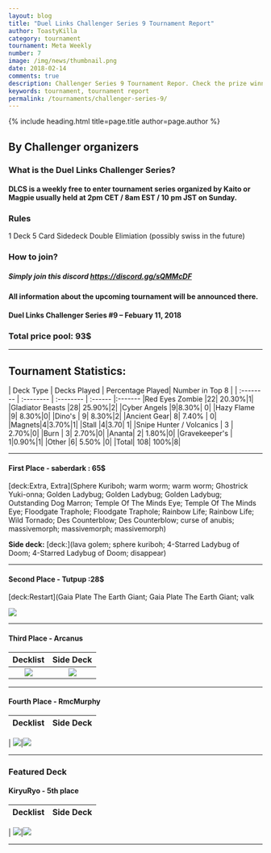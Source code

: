 ```yaml
---
layout: blog
title: "Duel Links Challenger Series 9 Tournament Report"
author: ToastyKilla
category: tournament
tournament: Meta Weekly
number: 7
image: /img/news/thumbnail.png
date: 2018-02-14
comments: true
description: Challenger Series 9 Tournament Repor. Check the prize winners and their decks here.
keywords: tournament, tournament report
permalink: /tournaments/challenger-series-9/
---
```


{% include heading.html title=page.title author=page.author %}

## By Challenger organizers 

### What is the Duel Links Challenger Series?

#### DLCS is a weekly free to enter tournament series organized by Kaito or Magpie usually held at 2pm CET / 8am EST / 10 pm JST on Sunday.
### Rules
1 Deck
5 Card Sidedeck
Double Elimiation (possibly swiss in the future)

### How to join?

##### Simply join this discord https://discord.gg/sQMMcDF

#### All information about the upcoming tournament will be announced there.

#### Duel Links Challenger Series #9 – Febuary 11, 2018
### Total price pool: 93$

----------

## Tournament Statistics:

| Deck Type | Decks Played | Percentage Played| Number in Top 8 |
| :-------- | :-------- | :-------- | :------ |:-------
|Red Eyes Zombie |22| 20.30%|1|
|Gladiator Beasts |28| 25.90%|2|
|Cyber Angels |9|8.30%| 0|
|Hazy Flame |9| 8.30%|0|
|Dino's | 9| 8.30%|2|
|Ancient Gear| 8| 7.40% | 0|
|Magnets|4|3.70%|1|
|Stall |4|3.70| 1|
|Snipe Hunter / Volcanics | 3 | 2.70%|0|
|Burn | 3| 2.70%|0|
|Ananta| 2| 1.80%|0|
|Gravekeeper's | 1|0.90%|1|
|Other |6| 5.50% |0|
|Total| 108| 100%|8|

----------

#### First Place - saberdark : 65$

[deck:Extra, Extra](Sphere Kuriboh; warm worm; warm worm; Ghostrick Yuki-onna; Golden Ladybug; Golden Ladybug; Golden Ladybug; Outstanding Dog Marron; Temple Of The Minds Eye; Temple Of The Minds Eye; Floodgate Traphole; Floodgate Traphole; Rainbow Life; Rainbow Life; Wild Tornado; Des Counterblow; Des Counterblow; curse of anubis; massivemorph; massivemorph; massivemorph)    

**Side deck:**
[deck:](lava golem; sphere kuriboh; 4-Starred Ladybug of Doom; 4-Starred Ladybug of Doom; disappear)


----------

#### Second Place - Tutpup :28$
[deck:Restart](Gaia Plate The Earth Giant; Gaia Plate The Earth Giant; valk

![](https://media.discordapp.net/attachments/404901680715399168/413221518428995595/ss_2018-02-08_at_10.40.17.png?width=400&height=192)

----------

#### Third Place - Arcanus

Decklist | Side Deck
|:----------:|:----------:|
|![](https://i.imgur.com/QRtQWdK.png)|![](https://i.imgur.com/ttqKZXM.png)

----------

#### Fourth Place - RmcMurphy
Decklist | Side Deck
|:----------:|:----------:|
|
![](https://i.imgur.com/SiUA8qK.png)|![](https://i.imgur.com/qA2O9of.png)

----------

### Featured Deck

#### KiryuRyo - 5th place 

Decklist | Side Deck
|:----------:|:----------:|
|
![](https://i.imgur.com/znkN15H.png)|![](https://i.imgur.com/IqayEtg.png)

----------
